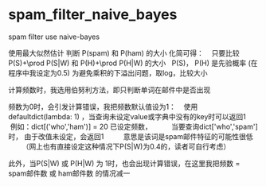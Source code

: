 # spam_filter_naive_bayes
spam filter use naive-bayes

使用最大似然估计
判断 P(spam) 和 P(ham) 的大小
化简可得：
    只要比较 P(S)+\prod P(S|W) 和 P(H)+\prod P(H|W) 的大小
    P(S)， P(H) 是先验概率 (在程序中我设定为0.5)
为避免乘积的下溢出问题，取log，比较大小

计算频数时，我选用伯努利方法，即只判断单词在邮件中是否出现

频数为0时，会引发计算错误，我把频数默认值设为1：
    使用defaultdict(lambda: 1) ，当查询未设定value或字典中没有的key时可以返回1
    例如：dict[('who','ham')] = 20 已设定频数，
          当要查询dict['who','spam'] 时， 由于改值未设定，会返回1
          意思是该词是spam邮件特征的可能性很低
          （网上也有直接设定这种情况下P(S|W)为0.4的，读者可自行考虑）

此外，当P(S|W) 或 P(H|W) 为 1时，也会出现计算错误，在这里我把频数 = spam邮件数 或 ham邮件数 的情况减一
